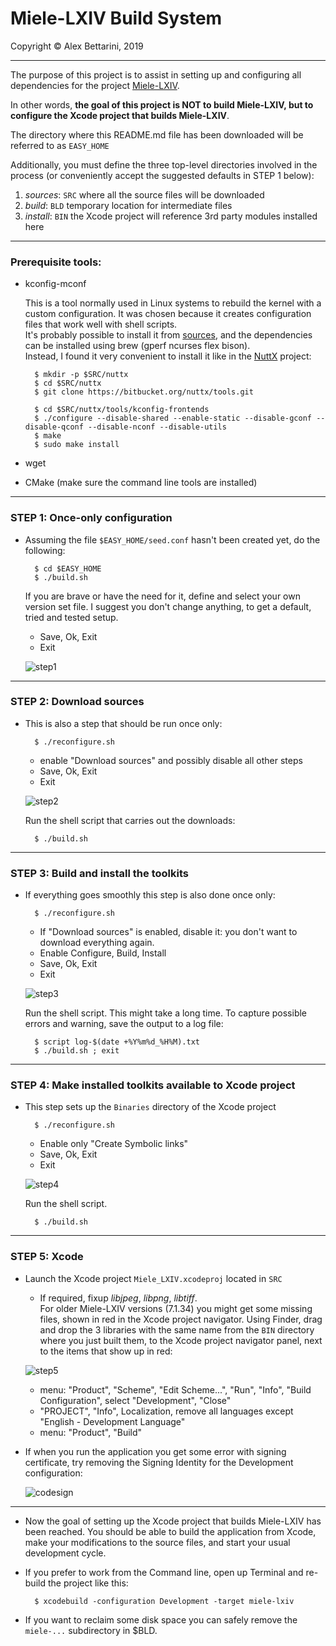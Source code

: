 # Miele-LXIV Build System

Copyright &copy; Alex Bettarini, 2019

---

The purpose of this project is to assist in setting up and configuring all dependencies for the project [Miele-LXIV](https://github.com/bettar/miele-lxiv).

In other words, <b>the goal of this project is NOT  to build Miele-LXIV, but to configure the Xcode project that builds Miele-LXIV</b>.

The directory where this README.md file has been downloaded will be referred to as `EASY_HOME`

Additionally, you must define the three top-level directories involved in the process (or conveniently accept the suggested defaults in STEP 1 below):

1. *sources*: `SRC` where all the source files will be downloaded
2. *build*: `BLD` temporary location for intermediate files
3. *install*: `BIN` the Xcode project will reference 3rd party modules installed here

---
### Prerequisite tools:

- kconfig-mconf

	This is a tool normally used in Linux systems to rebuild the kernel with a custom configuration. It was chosen because it creates configuration files that work well with shell scripts.<br />
	It's probably possible to install it from [sources](http://distortos.org/documentation/building-kconfig-frontends-linux/), and the dependencies can be installed using brew (gperf ncurses flex bison).<br />
	 Instead, I found it very convenient to install it like in the [NuttX](https://bitbucket.org/nuttx/) project:
	
		$ mkdir -p $SRC/nuttx
		$ cd $SRC/nuttx
		$ git clone https://bitbucket.org/nuttx/tools.git
		
		$ cd $SRC/nuttx/tools/kconfig-frontends
		$ ./configure --disable-shared --enable-static --disable-gconf --disable-qconf --disable-nconf --disable-utils
		$ make
		$ sudo make install

- wget
- CMake (make sure the command line tools are installed)

		
---
### STEP 1: Once-only configuration

- Assuming the file `$EASY_HOME/seed.conf` hasn't been created yet, do the following:

		$ cd $EASY_HOME
		$ ./build.sh
	
	If you are brave or have the need for it, define and select your own version set file. I suggest you don't change anything, to get a default, tried and tested setup.

	- Save, Ok, Exit
	- Exit

	![step1](img/step1.png)

---
### STEP 2: Download sources

- This is also a step that should be run once only:

		$ ./reconfigure.sh

	- enable "Download sources" and possibly disable all other steps
	- Save, Ok, Exit
	- Exit

	![step2](img/step2.png)

	Run the shell script that carries out the downloads:

		$ ./build.sh

---
### STEP 3: Build and install the toolkits

- If everything goes smoothly this step is also done once only:

		$ ./reconfigure.sh

	- If "Download sources" is enabled, disable it: you don't want to download everything again.
	- Enable Configure, Build, Install
	- Save, Ok, Exit
	- Exit

	![step3](img/step3.png)

	Run the shell script. This might take a long time. To capture possible errors and warning, save the output to a log file:

		$ script log-$(date +%Y%m%d_%H%M).txt
		$ ./build.sh ; exit

---
### STEP 4: Make installed toolkits available to Xcode project

- This step sets up the `Binaries` directory of the Xcode project

		$ ./reconfigure.sh

	- Enable only "Create Symbolic links"
	- Save, Ok, Exit
	- Exit

	![step4](img/step4.png)

	Run the shell script.

		$ ./build.sh

---
### STEP 5: Xcode

- Launch the Xcode project `Miele_LXIV.xcodeproj` located in `SRC`

	-  If required, fixup *libjpeg*, *libpng*, *libtiff*.<br />
	For older Miele-LXIV versions (7.1.34) you might get some missing files, shown in red in the Xcode project navigator. Using Finder, drag and drop the 3 libraries with the same name from the `BIN` directory where you just built them, to the Xcode project navigator panel, next to the items that show up in red:

	![step5](img/step5.png)

	- menu: "Product", "Scheme", "Edit Scheme...", "Run", "Info", "Build Configuration", select "Development", "Close"
	- "PROJECT", "Info", Localization, remove all languages except "English - Development Language"
	- menu: "Product", "Build"

- If when you run the application you get some error with signing certificate, try removing the Signing Identity for the Development configuration:

	![codesign](img/codesign.png)

---
- Now the goal of setting up the Xcode project that builds Miele-LXIV has been reached. You should be able to build the application from Xcode, make your modifications to the source files, and start your usual development cycle.
- If you prefer to work from the Command line, open up Terminal and re-build the project like this:

		$ xcodebuild -configuration Development -target miele-lxiv

- If you want to reclaim some disk space you can safely remove the `miele-...` subdirectory in $BLD.

